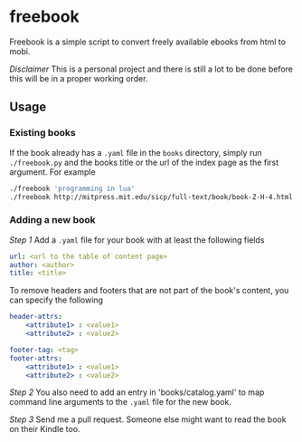 # freebook

Freebook is a simple script to convert freely available ebooks from html 
to mobi.

_Disclaimer_ This is a personal project and there is still a lot to be done
before this will be in a proper working order.


## Usage

### Existing books

If the book already has a `.yaml` file in the `books` directory, simply run 
`./freebook.py` and the books title or the url of the index page as the first
argument. For example

```bash
./freebook 'programming in lua' 
./freebook http://mitpress.mit.edu/sicp/full-text/book/book-Z-H-4.html
```

### Adding a new book

_Step 1_ Add a `.yaml` file for your book with at least the following fields

```yaml
url: <url to the table of content page>
author: <author>
title: <title>
```

To remove headers and footers that are not part of the book's content, you can 
specify the following 

```yaml
header-attrs:
    <attribute1> : <value1>
    <attribute2> : <value2>

footer-tag: <tag>
footer-attrs: 
    <attribute1> : <value1>
    <attribute2> : <value2>
```
	
_Step 2_ You also need to add an entry in 'books/catalog.yaml' to map command line arguments
to the `.yaml` file for the new book.

_Step 3_ Send me a pull request. Someone else might want to read the book on their Kindle 
too.

